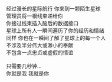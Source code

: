 经过漫长的星际航行 你来到一颗陌生星球<br />
管理员将一根线束递给你<br />
你接过线束插入脑后的数据接口<br />
星球上所有人一瞬间遍历了你的经历和情绪<br />
同样 你也在一瞬间了解了星球上的每一个人<br />
不涉及半分伟大或渺小的奉献<br />
不包含一点忠贞或虚假的情谊<br /><br />
只需要几秒钟...<br />
你就是我 我就是你
